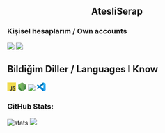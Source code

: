 <h2 align="center">AtesliSerap</h2>

<h3>Kişisel hesaplarım / Own accounts</h3>
<p align="left">
<a href="https://discord.com/users/966438759455408158" target"blank_"><img src="https://camo.githubusercontent.com/cfdb7a62449afe712e9eb92977cf8190acb14fb16e173e128eff89736e212a1e/68747470733a2f2f696d672e736869656c64732e696f2f62616467652f646973636f72642532302d3732383944412e7376673f267374796c653d666f722d7468652d6261646765266c6f676f3d646973636f7264266c6f676f436f6c6f723d7768697465"></a>
<a href="https://github.com/AtesliSerap3" target"blank_"><img src="https://camo.githubusercontent.com/9f2ea2ebee8ce969b6756bd688eeb260371ebb97d594479dacb4b7f6108b68e7/68747470733a2f2f696d672e736869656c64732e696f2f62616467652f4769744875622532302d3139313731372e7376673f267374796c653d666f722d7468652d6261646765266c6f676f3d676974687562266c6f676f436f6c6f723d7768697465"></a>
</p>

## Bildiğim Diller / Languages I Know

<code><img height="20" src="https://raw.githubusercontent.com/github/explore/80688e429a7d4ef2fca1e82350fe8e3517d3494d/topics/javascript/javascript.png"></code>
<code><img height="20" src="https://raw.githubusercontent.com/github/explore/80688e429a7d4ef2fca1e82350fe8e3517d3494d/topics/nodejs/nodejs.png"></code>
<code><img height="20" src="https://camo.githubusercontent.com/d11bc5fc022603363226da69441297bc1f6dda6cd6253d80f5ed010125810aad/68747470733a2f2f692e696d6775722e636f6d2f534931445a66332e706e67"></code>
<code><img height="20" src="https://raw.githubusercontent.com/github/explore/80688e429a7d4ef2fca1e82350fe8e3517d3494d/topics/visual-studio-code/visual-studio-code.png"></code>
</br>
<h3 align="left">GitHub Stats:</h3>
<p align="left">
   <img src="https://github-readme-stats.vercel.app/api?username=AtesliSerap3&count_private=true&show_icons=true&theme=dark&hide_border=true" width="%100" height="150px" alt="stats" />
   <img src="https://github-readme-stats.vercel.app/api/top-langs/?username=AtesliSerap3&layout=compact&theme=dark&hide_border=true" />

